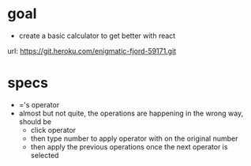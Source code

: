 # goal
- create a basic calculator to get better with react

url: https://git.heroku.com/enigmatic-fjord-59171.git

# specs
- ='s operator
- almost but not quite, the operations are happening in the wrong way, should be
  - click operator
  - then type number to apply operator with on the original number
  - then apply the previous operations once the next operator is selected
